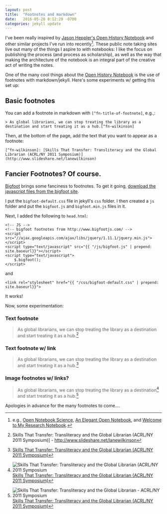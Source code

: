 ```yaml
---
layout: post
title:  "Footnotes and markdown"
date:   2016-05-28 8:12:29 -0700
categories: jekyll update
---
```


I've been really inspired by [Jason Heppler's Open History Notebook](http://notebook.jasonheppler.org/) and other similar projects I've run into recently[^fn-example-notebooks]. These public note taking sites live out many of the things I aspire to with notebooks: I like the focus on publishing the process (and process as scholarship), as well as the way that making the architecture of the notebook is an integral part of the creative act of writing the notes.

One of the many cool things about the [Open History Notebook](http://www.jasonheppler.org/2016/02/09/my-open-history-notebook/) is the use of footnotes with markdown/jekyll. Here's some experiments w/ getting this set up:

## Basic footnotes

You can add a footnote in markdown with ``` [^fn-title-of-footnote] ```, e.g.,:

```
> As global librarians, we can stop treating the library as a destination and start treating it as a hub.[^fn-wilkinson]
```

Then, at the bottom of the page, add the text that you want to appear as a footnote:

```
[^fn-wilkinson]: [Skills That Transfer: Transliteracy and the Global Librarian (ACRL/NY 2011 Symposium)](http://www.slideshare.net/lanewilkinson)
```

## Fancier Footnotes? Of course.

[Bigfoot](http://www.bigfootjs.com/) brings some fanciness to footnotes. To get it going, [download the javascript files from the bigfoot site](http://www.bigfootjs.com/).

I put the ```bigfoot-default.css``` file in jekyll's ```css``` folder. I then created a ```js``` folder and put the ```bigfoot.js``` and ```bigfoot.min.js``` files in it.

Next, I added the following to ```head.html```:

```
<!-- JS -->
<!-- bigfoot footnotes from http://www.bigfootjs.com/ -->
<script src="//ajax.googleapis.com/ajax/libs/jquery/1.11.1/jquery.min.js"></script>
<script type="text/javascript" src="{{ "/js/bigfoot.js" | prepend: site.baseurl}}"></script>
<script type="text/javascript">
    $.bigfoot();
</script>
```

and

```
<link rel="stylesheet" href="{{ "/css/bigfoot-default.css" | prepend: site.baseurl}}">
```

It works!

Now, some experimentation:

### Text footnote
> As global librarians, we can stop treating the library as a destination and start treating it as a hub.[^fn-wilkinson-text]

### Text footnote w/ link

> As global librarians, we can stop treating the library as a destination and start treating it as a hub.[^fn-wilkinson-text-link]

### Image footnotes w/ links?

> As global librarians, we can stop treating the library as a destination[^fn-wilkinson-image-1] and start treating it as a hub.[^fn-wilkinson-image-2]

Apologies in advance for the many footnotes to come....



[^fn-example-notebooks]: e.g., [Open Notebook Science](https://en.wikipedia.org/w/index.php?title=Open_notebook_science&oldid=719360582), [An Elegant Open Notebook](https://electricarchaeology.ca/2015/10/06/an-elegant-open-notebook/), and [Welcome to My Research Notebook](http://notebook.lincolnmullen.com/).
[^fn-wilkinson-text]: Skills That Transfer: Transliteracy and the Global Librarian (ACRL/NY 2011 Symposium)] - http://www.slideshare.net/lanewilkinson
[^fn-wilkinson-text-link]: [Skills That Transfer: Transliteracy and the Global Librarian (ACRL/NY 2011 Symposium)](http://www.slideshare.net/lanewilkinson)
[^fn-wilkinson-image-1]: ![Skills That Transfer: Transliteracy and the Global Librarian (ACRL/NY 2011 Symposium](https://www.evernote.com/l/AN8xIQlpDWRJ5YTdu-s4Duz2GgcluNYWM6cB/image.png) [Skills That Transfer: Transliteracy and the Global Librarian (ACRL/NY 2011 Symposium)](http://www.slideshare.net/lanewilkinson)
[^fn-wilkinson-image-2]: ![Skills That Transfer: Transliteracy and the Global Librarian - ACRL/NY 2011 Symposium](https://www.evernote.com/l/AN-C4CqLTcZPNbNptPEcwWGBMCsWDLz8f_sB/image.png) [Skills That Transfer: Transliteracy and the Global Librarian (ACRL/NY 2011 Symposium)](http://www.slideshare.net/lanewilkinson)






